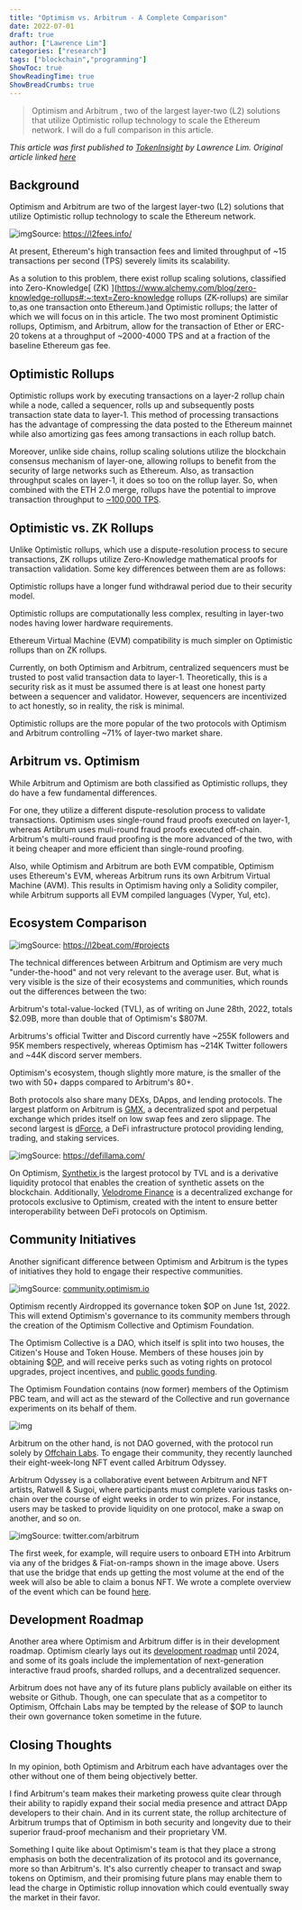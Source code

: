 ```yaml
---
title: "Optimism vs. Arbitrum - A Complete Comparison"
date: 2022-07-01
draft: true
author: ["Lawrence Lim"]
categories: ["research"]
tags: ["blockchain","programming"]
ShowToc: true
ShowReadingTime: true
ShowBreadCrumbs: true
---
```

> Optimism and Arbitrum , two of the largest layer-two (L2) solutions that utilize Optimistic rollup technology to scale the Ethereum network. I will do a full comparison in this article.

*This article was first published to [TokenInsight](https://tokeninsight.com/en/cryptocurrencies) by Lawrence Lim. Original article linked [here](https://tokeninsight.com/en/research/miscellaneous/vitalik-s-vision-ethcc-paris-recap)*

## Background

Optimism and Arbitrum are two of the largest layer-two (L2) solutions that utilize Optimistic rollup technology to scale the Ethereum network.

![img](https://tokeninsight.com/cdn-cgi/image/width=750,fit=cover,quality=85/https://image.tokeninsight.com/feishuimage/202207010833367a2599ca-6c67-4deb-a99c-b028445667c7.jpg)Source: https://l2fees.info/

At present, Ethereum's high transaction fees and limited throughput of ~15 transactions per second (TPS) severely limits its scalability.

As a solution to this problem, there exist rollup scaling solutions, classified into Zero-Knowledge[ (ZK) ](https://www.alchemy.com/blog/zero-knowledge-rollups#:~:text=Zero-knowledge rollups (ZK-rollups) are similar to,as one transaction onto Ethereum.)and Optimistic rollups; the latter of which we will focus on in this article. The two most prominent Optimistic rollups, Optimism, and Arbitrum, allow for the transaction of Ether or ERC-20 tokens at a throughput of ~2000-4000 TPS and at a fraction of the baseline Ethereum gas fee.

## Optimistic Rollups

Optimistic rollups work by executing transactions on a layer-2 rollup chain while a node, called a sequencer, rolls up and subsequently posts transaction state data to layer-1. This method of processing transactions has the advantage of compressing the data posted to the Ethereum mainnet while also amortizing gas fees among transactions in each rollup batch.

Moreover, unlike side chains, rollup scaling solutions utilize the blockchain consensus mechanism of layer-one, allowing rollups to benefit from the security of large networks such as Ethereum. Also, as transaction throughput scales on layer-1, it does so too on the rollup layer. So, when combined with the ETH 2.0 merge, rollups have the potential to improve transaction throughput to [~100,000 TPS](https://twitter.com/VitalikButerin/status/1277961594958471168?ref_src=twsrc^tfw|twcamp^tweetembed|twterm^1277961594958471168|twgr^|twcon^s1_c10&ref_url=https%3A%2F%2Fdecrypt.co%2F34204%2Fethereum-2-0-will-walk-and-roll-for-two-years-before-it-can-run).

## Optimistic vs. ZK Rollups

Unlike Optimistic rollups, which use a dispute-resolution process to secure transactions, ZK rollups utilize Zero-Knowledge mathematical proofs for transaction validation. Some key differences between them are as follows:

Optimistic rollups have a longer fund withdrawal period due to their security model.

Optimistic rollups are computationally less complex, resulting in layer-two nodes having lower hardware requirements.

Ethereum Virtual Machine (EVM) compatibility is much simpler on Optimistic rollups than on ZK rollups.

Currently, on both Optimism and Arbitrum, centralized sequencers must be trusted to post valid transaction data to layer-1. Theoretically, this is a security risk as it must be assumed there is at least one honest party between a sequencer and validator. However, sequencers are incentivized to act honestly, so in reality, the risk is minimal.

Optimistic rollups are the more popular of the two protocols with Optimism and Arbitrum controlling ~71% of layer-two market share.

## Arbitrum vs. Optimism

While Arbitrum and Optimism are both classified as Optimistic rollups, they do have a few fundamental differences.

For one, they utilize a different dispute-resolution process to validate transactions. Optimism uses single-round fraud proofs executed on layer-1, whereas Artibrum uses muli-round fraud proofs executed off-chain. Arbitrum's multi-round fraud proofing is the more advanced of the two, with it being cheaper and more efficient than single-round proofing.

Also, while Optimism and Arbitrum are both EVM compatible, Optimism uses Ethereum's EVM, whereas Arbitrum runs its own Arbitrum Virtual Machine (AVM). This results in Optimism having only a Solidity compiler, while Arbitrum supports all EVM compiled languages (Vyper, Yul, etc).

## Ecosystem Comparison

![img](https://tokeninsight.com/cdn-cgi/image/width=750,fit=cover,quality=85/https://image.tokeninsight.com/feishuimage/202207010833362ced18d9-da2b-4148-8c64-5d644a162238.jpg)Source: https://l2beat.com/#projects

The technical differences between Arbitrum and Optimism are very much "under-the-hood" and not very relevant to the average user. But, what is very visible is the size of their ecosystems and communities, which rounds out the differences between the two:

Arbitrum's total-value-locked (TVL), as of writing on June 28th, 2022, totals $2.09B, more than double that of Optimism's $807M.

Arbitrums's official Twitter and Discord currently have ~255K followers and 95K members respectively, whereas Optimism has ~214K Twitter followers and ~44K discord server members.

Optimism's ecosystem, though slightly more mature, is the smaller of the two with 50+ dapps compared to Arbitrum's 80+.

Both protocols also share many DEXs, DApps, and lending protocols. The largest platform on Arbitrum is [GMX](https://tokeninsight.com/en/coins/gmx/overview), a decentralized spot and perpetual exchange which prides itself on low swap fees and zero slippage. The second largest is [dForce](https://tokeninsight.com/en/coins/dforce/overview), a DeFi infrastructure protocol providing lending, trading, and staking services.

![img](https://tokeninsight.com/cdn-cgi/image/width=750,fit=cover,quality=85/https://image.tokeninsight.com/feishuimage/20220701083337cc1763a7-7c27-41c3-b4d2-47ded72eaaf7.jpg)Source: https://defillama.com/

On Optimism, [Synthetix ](https://tokeninsight.com/en/coins/synthetix-network-token/overview)is the largest protocol by TVL and is a derivative liquidity protocol that enables the creation of synthetic assets on the blockchain. Additionally, [Velodrome Finance](https://tokeninsight.com/en/coins/velodrome-finance/overview) is a decentralized exchange for protocols exclusive to Optimism, created with the intent to ensure better interoperability between DeFi protocols on Optimism.

## Community Initiatives

Another significant difference between Optimism and Arbitrum is the types of initiatives they hold to engage their respective communities.

![img](https://tokeninsight.com/cdn-cgi/image/width=750,fit=cover,quality=85/https://image.tokeninsight.com/feishuimage/202207010833376542312c-f339-4adb-9954-fa976602d853.jpg)Source: [community.optimism.io](https://community.optimism.io/)

Optimism recently Airdropped its governance token $OP on June 1st, 2022. This will extend Optimism's governance to its community members through the creation of the Optimism Collective and Optimism Foundation.

The Optimism Collective is a DAO, which itself is split into two houses, the Citizen's House and Token House. Members of these houses join by obtaining $[OP](https://tokeninsight.com/en/coins/optimism/overview), and will receive perks such as voting rights on protocol upgrades, project incentives, and [public goods funding](https://community.optimism.io/docs/governance/allocations/#retroactive-public-goods-funding).

The Optimism Foundation contains (now former) members of the Optimism PBC team, and will act as the steward of the Collective and run governance experiments on its behalf of them.

![img](https://tokeninsight.com/cdn-cgi/image/width=750,fit=cover,quality=85/https://image.tokeninsight.com/feishuimage/20220701083337bc27d5cf-80d2-48d6-b6f9-a536387b05b8.jpg)

Arbitrum on the other hand, is not DAO governed, with the protocol run solely by [Offchain Labs](https://offchainlabs.com/). To engage their community, they recently launched their eight-week-long NFT event called Arbitrum Odyssey.

Arbitrum Odyssey is a collaborative event between Arbitrum and NFT artists, Ratwell & Sugoi, where participants must complete various tasks on-chain over the course of eight weeks in order to win prizes. For instance, users may be tasked to provide liquidity on one protocol, make a swap on another, and so on.

![img](https://tokeninsight.com/cdn-cgi/image/width=750,fit=cover,quality=85/https://image.tokeninsight.com/feishuimage/20220701083338d9d6dd09-f07e-42b7-be55-b91148fecd6d.jpg)Source: twitter.com/arbitrum

The first week, for example, will require users to onboard ETH into Arbitrum via any of the bridges & Fiat-on-ramps shown in the image above. Users that use the bridge that ends up getting the most volume at the end of the week will also be able to claim a bonus NFT. We wrote a complete overview of the event which can be found [here](https://tokeninsight.com/en/research/analysts-pick/the-poems-in-the-arbitrum-odyssey).

## Development Roadmap

Another area where Optimism and Arbitrum differ is in their development roadmap. Optimism clearly lays out its [development roadmap](https://www.optimism.io/about) until 2024, and some of its goals include the implementation of next-generation interactive fraud proofs, sharded rollups, and a decentralized sequencer.

Arbitrum does not have any of its future plans publicly available on either its website or Github. Though, one can speculate that as a competitor to Optimism, Offchain Labs may be tempted by the release of $OP to launch their own governance token sometime in the future.

## Closing Thoughts

In my opinion, both Optimism and Arbitrum each have advantages over the other without one of them being objectively better.

I find Arbitrum's team makes their marketing prowess quite clear through their ability to rapidly expand their social media presence and attract DApp developers to their chain. And in its current state, the rollup architecture of Arbitrum trumps that of Optimism in both security and longevity due to their superior fraud-proof mechanism and their proprietary VM.

Something I quite like about Optimism's team is that they place a strong emphasis on both the decentralization of its protocol and its governance, more so than Arbitrum's. It's also currently cheaper to transact and swap tokens on Optimism, and their promising future plans may enable them to lead the charge in Optimistic rollup innovation which could eventually sway the market in their favor.
